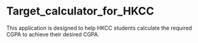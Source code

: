 # Target_calculator_for_HKCC
This application is designed to help HKCC students calculate the required CGPA to achieve their desired CGPA.

